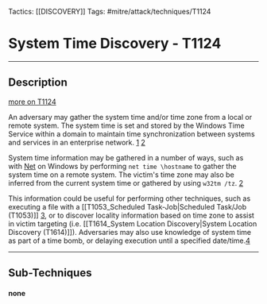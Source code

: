 Tactics: [[DISCOVERY]]
Tags: #mitre/attack/techniques/T1124  

# System Time Discovery - T1124
---
## Description
[more on T1124](https://attack.mitre.org/techniques/T1124)

An adversary may gather the system time and/or time zone from a local or remote system. The system time is set and stored by the Windows Time Service within a domain to maintain time synchronization between systems and services in an enterprise network. [1](https://msdn.microsoft.com/ms724961.aspx) [2](https://technet.microsoft.com/windows-server-docs/identity/ad-ds/get-started/windows-time-service/windows-time-service-tools-and-settings)

System time information may be gathered in a number of ways, such as with [Net](https://attack.mitre.org/software/S0039) on Windows by performing `net time \hostname` to gather the system time on a remote system. The victim's time zone may also be inferred from the current system time or gathered by using `w32tm /tz`. [2](https://technet.microsoft.com/windows-server-docs/identity/ad-ds/get-started/windows-time-service/windows-time-service-tools-and-settings)

This information could be useful for performing other techniques, such as executing a file with a [[T1053_Scheduled Task-Job|Scheduled Task/Job (T1053)]] [3](https://www.rsaconference.com/writable/presentations/file_upload/ht-209_rivner_schwartz.pdf), or to discover locality information based on time zone to assist in victim targeting (i.e. [[T1614_System Location Discovery|System Location Discovery (T1614)]]). Adversaries may also use knowledge of system time as part of a time bomb, or delaying execution until a specified date/time.[4](https://any.run/cybersecurity-blog/time-bombs-malware-with-delayed-execution/)

---
## Sub-Techniques

#### none

